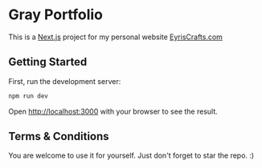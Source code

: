 
# Gray Portfolio

This is a [Next.js](https://nextjs.org/) project for my personal website [EyrisCrafts.com](eyriscrafts.com)

## Getting Started

First, run the development server:

```bash
npm run dev
```

Open [http://localhost:3000](http://localhost:3000) with your browser to see the result.


## Terms & Conditions

You are welcome to use it for yourself. Just don't forget to star the repo.  :)


